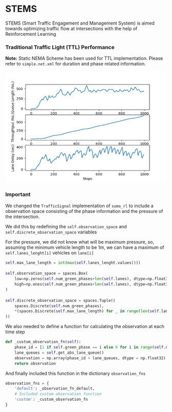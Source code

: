 # STEMS
STEMS (Smart Traffic Engagement and Management System) is aimed towards optimizing traffic flow at intersections with the help of Reinforcement Learning

### Traditional Traffic Light (TTL) Performance

**Note:** Static NEMA Scheme has been used for TTL implementation. Please refer to `simple.net.xml` for duration and phase related information.

<img src="TTL performance.PNG" alt="TTL performance" width="500" height="350"/>

### Important

We changed the `TrafficSignal` implementation of `sumo_rl` to include a observation space consisting of the phase information and the pressure of the intersection. 

We did this by redefining the `self.observation_space` and `self.discrete_observation_space` variables

For the pressure, we did not know what will be maximum pressure, so, assuming the minimum vehicle length to be 1m, we can have a maximum
of `self.lanes_lenght[i]` vehicles on `lane[i] `

```python
self.max_lane_length = int(max(self.lanes_lenght.values()))
        
self.observation_space = spaces.Box(
    low=np.zeros(self.num_green_phases+len(self.lanes), dtype=np.float32), 
    high=np.ones(self.num_green_phases+len(self.lanes), dtype=np.float32)
)

self.discrete_observation_space = spaces.Tuple((
    spaces.Discrete(self.num_green_phases),
    *(spaces.Discrete(self.max_lane_length) for _ in range(len(self.lanes)))
))
```

We also needed to define a function for calculating the observation at each time step

```python
def _custom_observation_fn(self):
    phase_id = [1 if self.green_phase == i else 0 for i in range(self.num_green_phases)]
    lane_queues = self.get_abs_lane_queue()
    observation = np.array(phase_id + lane_queues, dtype = np.float32)
    return observation
```

And finally included this function in the dictionary `observation_fns`

```python
observation_fns = {
    'default': _observation_fn_default,
    # Included custom observation function
    'custom': _custom_observation_fn
}
```
